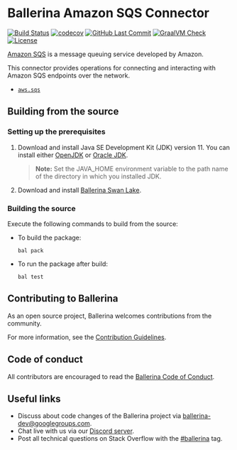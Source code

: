 # Ballerina Amazon SQS Connector

[![Build Status](https://travis-ci.org/ballerina-platform/module-ballerinax-aws.sqs.svg?branch=master)](https://travis-ci.org/ballerina-platform/module-ballerinax-aws.sqs)
[![codecov](https://codecov.io/gh/ballerina-platform/module-ballerinax-aws.sqs/branch/master/graph/badge.svg)](https://codecov.io/gh/ballerina-platform/module-ballerinax-aws.sqs)
[![GitHub Last Commit](https://img.shields.io/github/last-commit/ballerina-platform/module-ballerinax-aws.sqs.svg)](https://github.com/ballerina-platform/module-ballerinax-aws.sqs/commits/master)
[![GraalVM Check](https://github.com/ballerina-platform/module-ballerinax-aws.sqs/actions/workflows/build-with-bal-test-native.yml/badge.svg)](https://github.com/ballerina-platform/module-ballerinax-aws.sqs/actions/workflows/build-with-bal-test-native.yml)
[![License](https://img.shields.io/badge/License-Apache%202.0-blue.svg)](https://opensource.org/licenses/Apache-2.0)

[Amazon SQS](https://aws.amazon.com/sqs/) is a message queuing service developed by Amazon.

This connector provides operations for connecting and interacting with Amazon SQS endpoints over the network. 

- [`aws.sqs`](sqs/Module.md)

## Building from the source
### Setting up the prerequisites

1. Download and install Java SE Development Kit (JDK) version 11. You can install either [OpenJDK](https://adoptopenjdk.net/) or [Oracle JDK](https://www.oracle.com/java/technologies/javase-jdk11-downloads.html).

    > **Note:** Set the JAVA_HOME environment variable to the path name of the directory in which you installed JDK.

2. Download and install [Ballerina Swan Lake](https://ballerina.io/). 

### Building the source
Execute the following commands to build from the source:

* To build the package:
    ```    
    bal pack
    ```
* To run the package after build:
    ```
    bal test
    ```
## Contributing to Ballerina
As an open source project, Ballerina welcomes contributions from the community. 

For more information, see the [Contribution Guidelines](https://github.com/ballerina-platform/ballerina-lang/blob/master/CONTRIBUTING.md).

## Code of conduct
All contributors are encouraged to read the [Ballerina Code of Conduct](https://ballerina.io/code-of-conduct).

## Useful links
* Discuss about code changes of the Ballerina project via [ballerina-dev@googlegroups.com](mailto:ballerina-dev@googlegroups.com).
* Chat live with us via our [Discord server](https://discord.gg/ballerinalang).
* Post all technical questions on Stack Overflow with the [#ballerina](https://stackoverflow.com/questions/tagged/ballerina) tag.
